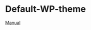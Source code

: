 # Default-WP-theme

[Manual](https://github.com/Sycoraxya/Default-WP-theme/blob/master/handleiding_default_theme.pdf)